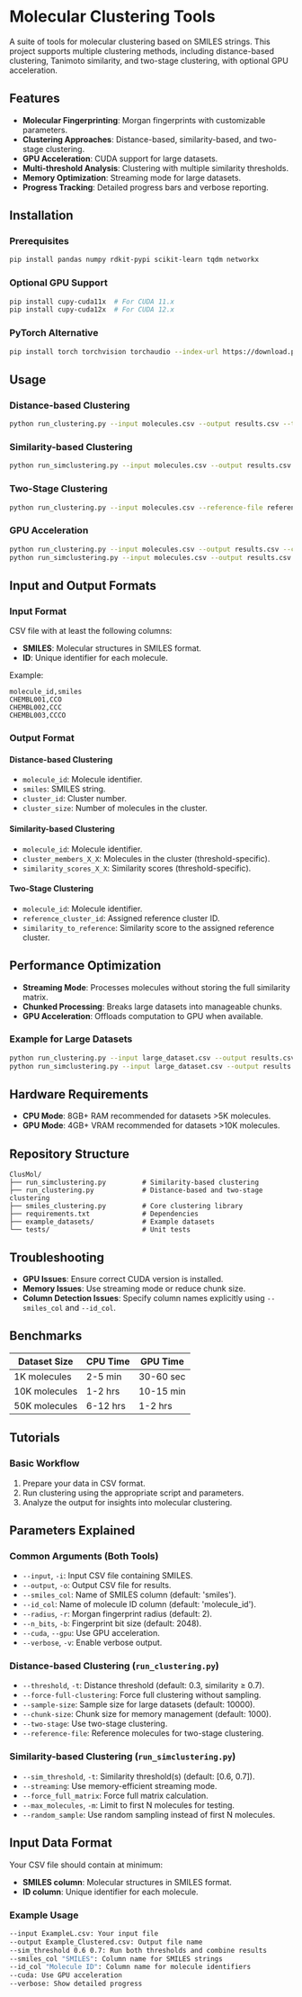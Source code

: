 # Molecular Clustering Tools

A suite of tools for molecular clustering based on SMILES strings. This project supports multiple clustering methods, including distance-based clustering, Tanimoto similarity, and two-stage clustering, with optional GPU acceleration.

## Features

- **Molecular Fingerprinting**: Morgan fingerprints with customizable parameters.
- **Clustering Approaches**: Distance-based, similarity-based, and two-stage clustering.
- **GPU Acceleration**: CUDA support for large datasets.
- **Multi-threshold Analysis**: Clustering with multiple similarity thresholds.
- **Memory Optimization**: Streaming mode for large datasets.
- **Progress Tracking**: Detailed progress bars and verbose reporting.

## Installation

### Prerequisites
```bash
pip install pandas numpy rdkit-pypi scikit-learn tqdm networkx
```

### Optional GPU Support
```bash
pip install cupy-cuda11x  # For CUDA 11.x
pip install cupy-cuda12x  # For CUDA 12.x
```

### PyTorch Alternative
```bash
pip install torch torchvision torchaudio --index-url https://download.pytorch.org/whl/cu118
```

## Usage

### Distance-based Clustering
```bash
python run_clustering.py --input molecules.csv --output results.csv --threshold 0.3 --verbose
```

### Similarity-based Clustering
```bash
python run_simclustering.py --input molecules.csv --output results.csv --sim_threshold 0.7 --verbose
```

### Two-Stage Clustering
```bash
python run_clustering.py --input molecules.csv --reference-file reference.csv --output results.csv --two-stage --verbose
```

### GPU Acceleration
```bash
python run_clustering.py --input molecules.csv --output results.csv --cuda --verbose
python run_simclustering.py --input molecules.csv --output results.csv --cuda --sim_threshold 0.7 --verbose
```

## Input and Output Formats

### Input Format
CSV file with at least the following columns:
- **SMILES**: Molecular structures in SMILES format.
- **ID**: Unique identifier for each molecule.

Example:
```csv
molecule_id,smiles
CHEMBL001,CCO
CHEMBL002,CCC
CHEMBL003,CCCO
```

### Output Format

#### Distance-based Clustering
- `molecule_id`: Molecule identifier.
- `smiles`: SMILES string.
- `cluster_id`: Cluster number.
- `cluster_size`: Number of molecules in the cluster.

#### Similarity-based Clustering
- `molecule_id`: Molecule identifier.
- `cluster_members_X_X`: Molecules in the cluster (threshold-specific).
- `similarity_scores_X_X`: Similarity scores (threshold-specific).

#### Two-Stage Clustering
- `molecule_id`: Molecule identifier.
- `reference_cluster_id`: Assigned reference cluster ID.
- `similarity_to_reference`: Similarity score to the assigned reference cluster.

## Performance Optimization

- **Streaming Mode**: Processes molecules without storing the full similarity matrix.
- **Chunked Processing**: Breaks large datasets into manageable chunks.
- **GPU Acceleration**: Offloads computation to GPU when available.

### Example for Large Datasets
```bash
python run_clustering.py --input large_dataset.csv --output results.csv --cuda --chunk-size 50
python run_simclustering.py --input large_dataset.csv --output results.csv --streaming --cuda
```

## Hardware Requirements

- **CPU Mode**: 8GB+ RAM recommended for datasets >5K molecules.
- **GPU Mode**: 4GB+ VRAM recommended for datasets >10K molecules.

## Repository Structure

```
ClusMol/
├── run_simclustering.py         # Similarity-based clustering
├── run_clustering.py            # Distance-based and two-stage clustering
├── smiles_clustering.py         # Core clustering library
├── requirements.txt             # Dependencies
├── example_datasets/            # Example datasets
└── tests/                       # Unit tests
```

## Troubleshooting

- **GPU Issues**: Ensure correct CUDA version is installed.
- **Memory Issues**: Use streaming mode or reduce chunk size.
- **Column Detection Issues**: Specify column names explicitly using `--smiles_col` and `--id_col`.

## Benchmarks

| Dataset Size | CPU Time | GPU Time |
|--------------|----------|----------|
| 1K molecules | 2-5 min  | 30-60 sec|
| 10K molecules| 1-2 hrs  | 10-15 min|
| 50K molecules| 6-12 hrs | 1-2 hrs  |

## Tutorials

### Basic Workflow

1. Prepare your data in CSV format.
2. Run clustering using the appropriate script and parameters.
3. Analyze the output for insights into molecular clustering.

## Parameters Explained

### Common Arguments (Both Tools)
- `--input`, `-i`: Input CSV file containing SMILES.
- `--output`, `-o`: Output CSV file for results.
- `--smiles_col`: Name of SMILES column (default: 'smiles').
- `--id_col`: Name of molecule ID column (default: 'molecule_id').
- `--radius`, `-r`: Morgan fingerprint radius (default: 2).
- `--n_bits`, `-b`: Fingerprint bit size (default: 2048).
- `--cuda`, `--gpu`: Use GPU acceleration.
- `--verbose`, `-v`: Enable verbose output.

### Distance-based Clustering (`run_clustering.py`)
- `--threshold`, `-t`: Distance threshold (default: 0.3, similarity ≥ 0.7).
- `--force-full-clustering`: Force full clustering without sampling.
- `--sample-size`: Sample size for large datasets (default: 10000).
- `--chunk-size`: Chunk size for memory management (default: 1000).
- `--two-stage`: Use two-stage clustering.
- `--reference-file`: Reference molecules for two-stage clustering.

### Similarity-based Clustering (`run_simclustering.py`)
- `--sim_threshold`, `-t`: Similarity threshold(s) (default: [0.6, 0.7]).
- `--streaming`: Use memory-efficient streaming mode.
- `--force_full_matrix`: Force full matrix calculation.
- `--max_molecules`, `-m`: Limit to first N molecules for testing.
- `--random_sample`: Use random sampling instead of first N molecules.

## Input Data Format

Your CSV file should contain at minimum:

- **SMILES column**: Molecular structures in SMILES format.
- **ID column**: Unique identifier for each molecule.

### Example Usage

```bash
--input ExampleL.csv: Your input file
--output Example_Clustered.csv: Output file name
--sim_threshold 0.6 0.7: Run both thresholds and combine results
--smiles_col "SMILES": Column name for SMILES strings
--id_col "Molecule ID": Column name for molecule identifiers
--cuda: Use GPU acceleration
--verbose: Show detailed progress
```

